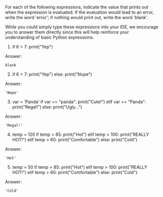 For each of the following expressions, indicate the value that prints out when the expression is evaluated. If the evaluation would lead to an error, write the word 'error'; if nothing would print out, write the word 'blank'.

While you could simply type these expressions into your IDE, we encourage you to answer them directly since this will help reinforce your understanding of basic Python expressions.

1.
    if 6 > 7:
   print("Yep")

Answer:

    blank

2.
    if 6 > 7:
   print("Yep")
else:
   print("Nope")

Answer:

    'Nope'

3.
    var = 'Panda'
if var == "panda":
   print("Cute!")
elif var == "Panda":
   print("Regal!")
else:
   print("Ugly...")

Answer:

    'Regal!'

4.
    temp = 120
    if temp > 85:
        print("Hot")
    elif temp > 100:
        print("REALLY HOT!")
    elif temp > 60:
        print("Comfortable") 
    else:
        print("Cold")

Answer:

    'Hot'

5.
    temp = 50
    if temp > 85:
        print("Hot")
    elif temp > 100:
        print("REALLY HOT!")
    elif temp > 60:
        print("Comfortable")
    else:
        print("Cold")

Answer:

    'Cold'
